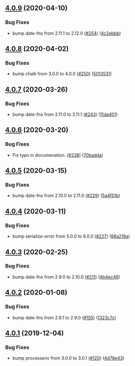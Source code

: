 ## [4.0.9](https://github.com/thenativeweb/flaschenpost/compare/4.0.8...4.0.9) (2020-04-10)


### Bug Fixes

* bump date-fns from 2.11.1 to 2.12.0 ([#254](https://github.com/thenativeweb/flaschenpost/issues/254)) ([4c2ebbb](https://github.com/thenativeweb/flaschenpost/commit/4c2ebbbcfab9f41aa2e6a2a3eec05d6b2e855ecc))

## [4.0.8](https://github.com/thenativeweb/flaschenpost/compare/4.0.7...4.0.8) (2020-04-02)


### Bug Fixes

* bump chalk from 3.0.0 to 4.0.0 ([#250](https://github.com/thenativeweb/flaschenpost/issues/250)) ([5013531](https://github.com/thenativeweb/flaschenpost/commit/501353142312a1e163827a6699453b33b7b59b45))

## [4.0.7](https://github.com/thenativeweb/flaschenpost/compare/4.0.6...4.0.7) (2020-03-26)


### Bug Fixes

* bump date-fns from 2.11.0 to 2.11.1 ([#243](https://github.com/thenativeweb/flaschenpost/issues/243)) ([11da401](https://github.com/thenativeweb/flaschenpost/commit/11da4010eb82e8e199c0a991f967f479b14f0db0))

## [4.0.6](https://github.com/thenativeweb/flaschenpost/compare/4.0.5...4.0.6) (2020-03-20)


### Bug Fixes

* Fix typo in documenation. ([#238](https://github.com/thenativeweb/flaschenpost/issues/238)) ([70badda](https://github.com/thenativeweb/flaschenpost/commit/70baddafc8275ec0ff3359aba59f39e17a5cb401))

## [4.0.5](https://github.com/thenativeweb/flaschenpost/compare/4.0.4...4.0.5) (2020-03-15)


### Bug Fixes

* bump date-fns from 2.10.0 to 2.11.0 ([#229](https://github.com/thenativeweb/flaschenpost/issues/229)) ([5a4f51b](https://github.com/thenativeweb/flaschenpost/commit/5a4f51b730211688cfa1730f41a0040bd2b7008e))

## [4.0.4](https://github.com/thenativeweb/flaschenpost/compare/4.0.3...4.0.4) (2020-03-11)


### Bug Fixes

* bump serialize-error from 5.0.0 to 6.0.0 ([#227](https://github.com/thenativeweb/flaschenpost/issues/227)) ([68a219a](https://github.com/thenativeweb/flaschenpost/commit/68a219a917561c4fc4a46a1b0ca2b34d1c129ec0))

## [4.0.3](https://github.com/thenativeweb/flaschenpost/compare/4.0.2...4.0.3) (2020-02-25)


### Bug Fixes

* bump date-fns from 2.9.0 to 2.10.0 ([#211](https://github.com/thenativeweb/flaschenpost/issues/211)) ([4b4ec46](https://github.com/thenativeweb/flaschenpost/commit/4b4ec46e924adfe4f37d1d5439c5b81ec07a95c7))

## [4.0.2](https://github.com/thenativeweb/flaschenpost/compare/4.0.1...4.0.2) (2020-01-08)


### Bug Fixes

* bump date-fns from 2.8.1 to 2.9.0 ([#155](https://github.com/thenativeweb/flaschenpost/issues/155)) ([1323c7c](https://github.com/thenativeweb/flaschenpost/commit/1323c7c0aaa24e6a3345c08403aa477e4d24835e))

## [4.0.1](https://github.com/thenativeweb/flaschenpost/compare/4.0.0...4.0.1) (2019-12-04)


### Bug Fixes

* bump processenv from 3.0.0 to 3.0.1 ([#120](https://github.com/thenativeweb/flaschenpost/issues/120)) ([4d78e43](https://github.com/thenativeweb/flaschenpost/commit/4d78e430e87cfa1f697494f5a9264ba6bf9f0cc4))
